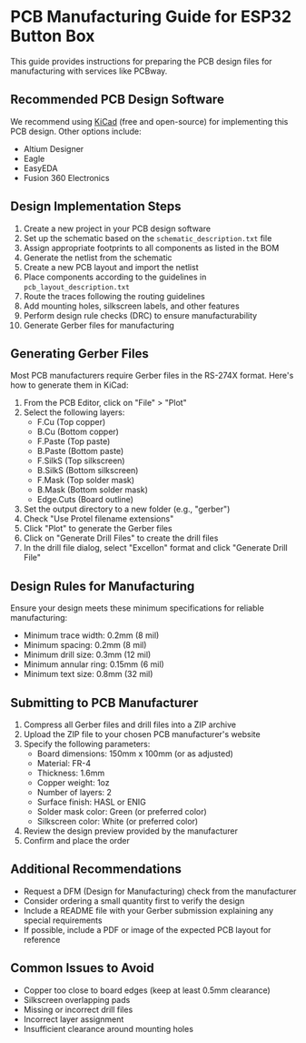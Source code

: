 # PCB Manufacturing Guide for ESP32 Button Box

This guide provides instructions for preparing the PCB design files for manufacturing with services like PCBway.

## Recommended PCB Design Software

We recommend using [KiCad](https://www.kicad.org/) (free and open-source) for implementing this PCB design. Other options include:
- Altium Designer
- Eagle
- EasyEDA
- Fusion 360 Electronics

## Design Implementation Steps

1. Create a new project in your PCB design software
2. Set up the schematic based on the `schematic_description.txt` file
3. Assign appropriate footprints to all components as listed in the BOM
4. Generate the netlist from the schematic
5. Create a new PCB layout and import the netlist
6. Place components according to the guidelines in `pcb_layout_description.txt`
7. Route the traces following the routing guidelines
8. Add mounting holes, silkscreen labels, and other features
9. Perform design rule checks (DRC) to ensure manufacturability
10. Generate Gerber files for manufacturing

## Generating Gerber Files

Most PCB manufacturers require Gerber files in the RS-274X format. Here's how to generate them in KiCad:

1. From the PCB Editor, click on "File" > "Plot"
2. Select the following layers:
   - F.Cu (Top copper)
   - B.Cu (Bottom copper)
   - F.Paste (Top paste)
   - B.Paste (Bottom paste)
   - F.SilkS (Top silkscreen)
   - B.SilkS (Bottom silkscreen)
   - F.Mask (Top solder mask)
   - B.Mask (Bottom solder mask)
   - Edge.Cuts (Board outline)
3. Set the output directory to a new folder (e.g., "gerber")
4. Check "Use Protel filename extensions"
5. Click "Plot" to generate the Gerber files
6. Click on "Generate Drill Files" to create the drill files
7. In the drill file dialog, select "Excellon" format and click "Generate Drill File"

## Design Rules for Manufacturing

Ensure your design meets these minimum specifications for reliable manufacturing:

- Minimum trace width: 0.2mm (8 mil)
- Minimum spacing: 0.2mm (8 mil)
- Minimum drill size: 0.3mm (12 mil)
- Minimum annular ring: 0.15mm (6 mil)
- Minimum text size: 0.8mm (32 mil)

## Submitting to PCB Manufacturer

1. Compress all Gerber files and drill files into a ZIP archive
2. Upload the ZIP file to your chosen PCB manufacturer's website
3. Specify the following parameters:
   - Board dimensions: 150mm x 100mm (or as adjusted)
   - Material: FR-4
   - Thickness: 1.6mm
   - Copper weight: 1oz
   - Number of layers: 2
   - Surface finish: HASL or ENIG
   - Solder mask color: Green (or preferred color)
   - Silkscreen color: White (or preferred color)
4. Review the design preview provided by the manufacturer
5. Confirm and place the order

## Additional Recommendations

- Request a DFM (Design for Manufacturing) check from the manufacturer
- Consider ordering a small quantity first to verify the design
- Include a README file with your Gerber submission explaining any special requirements
- If possible, include a PDF or image of the expected PCB layout for reference

## Common Issues to Avoid

- Copper too close to board edges (keep at least 0.5mm clearance)
- Silkscreen overlapping pads
- Missing or incorrect drill files
- Incorrect layer assignment
- Insufficient clearance around mounting holes

